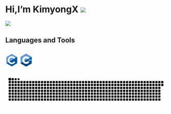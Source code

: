 <h1> Hi,I’m KimyongX <img src="https://media.giphy.com/media/mGcNjsfWAjY5AEZNw6/giphy.gif" width="50"></h1>
<img src="https://media.giphy.com/media/WUlplcMpOCEmTGBtBW/giphy.gif" width="250">
<h2> Languages and Tools <h2> 
<p align="left"> 
<a> <img src="https://github.com/devicons/devicon/blob/master/icons/c/c-original.svg" alt="c" width="40" height="40"/> </a>  
<a> <img src="https://github.com/devicons/devicon/blob/master/icons/cplusplus/cplusplus-original.svg" alt="C++" width="40" height="40"/> 
  
</p>

![snake gif](https://github.com/TekyaygilFethi/TekyaygilFethi/blob/output/github-contribution-grid-snake.svg)
